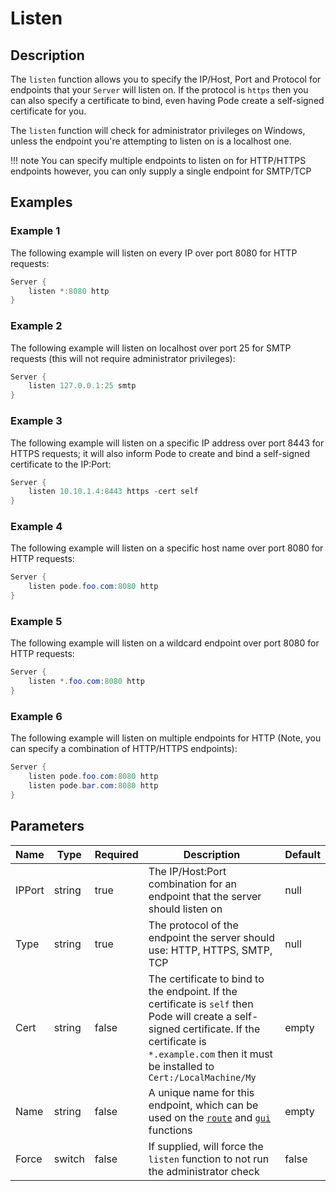 # Listen

## Description

The `listen` function allows you to specify the IP/Host, Port and Protocol for endpoints that your `Server` will listen on. If the protocol is `https` then you can also specify a certificate to bind, even having Pode create a self-signed certificate for you.

The `listen` function will check for administrator privileges on Windows, unless the endpoint you're attempting to listen on is a localhost one.

!!! note
    You can specify multiple endpoints to listen on for HTTP/HTTPS endpoints however, you can only supply a single endpoint for SMTP/TCP

## Examples

### Example 1

The following example will listen on every IP over port 8080 for HTTP requests:

```powershell
Server {
    listen *:8080 http
}
```

### Example 2

The following example will listen on localhost over port 25 for SMTP requests (this will not require administrator privileges):

```powershell
Server {
    listen 127.0.0.1:25 smtp
}
```

### Example 3

The following example will listen on a specific IP address over port 8443 for HTTPS requests; it will also inform Pode to create and bind a self-signed certificate to the IP:Port:

```powershell
Server {
    listen 10.10.1.4:8443 https -cert self
}
```

### Example 4

The following example will listen on a specific host name over port 8080 for HTTP requests:

```powershell
Server {
    listen pode.foo.com:8080 http
}
```

### Example 5

The following example will listen on a wildcard endpoint over port 8080 for HTTP requests:

```powershell
Server {
    listen *.foo.com:8080 http
}
```

### Example 6

The following example will listen on multiple endpoints for HTTP (Note, you can specify a combination of HTTP/HTTPS endpoints):

```powershell
Server {
    listen pode.foo.com:8080 http
    listen pode.bar.com:8080 http
}
```

## Parameters

| Name | Type | Required | Description | Default |
| ---- | ---- | -------- | ----------- | ------- |
| IPPort | string | true | The IP/Host:Port combination for an endpoint that the server should listen on | null |
| Type | string | true | The protocol of the endpoint the server should use: HTTP, HTTPS, SMTP, TCP | null |
| Cert | string | false | The certificate to bind to the endpoint. If the certificate is `self` then Pode will create a self-signed certificate. If the certificate is `*.example.com` then it must be installed to `Cert:/LocalMachine/My` | empty |
| Name | string | false | A unique name for this endpoint, which can be used on the [`route`](../Route) and [`gui`](../Gui) functions | empty |
| Force | switch | false | If supplied, will force the `listen` function to not run the administrator check | false |
